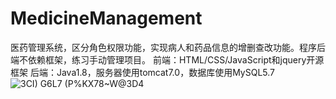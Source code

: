 # MedicineManagement
医药管理系统，区分角色权限功能，实现病人和药品信息的增删查改功能。程序后端不依赖框架，练习手动管理项目。
前端：HTML/CSS/JavaScript和jquery开源框架
后端：Java1.8，服务器使用tomcat7.0，数据库使用MySQL5.7
![3CI) G6L7 (P%KX78~W@3D4](https://user-images.githubusercontent.com/59340684/165783485-96a4747b-6195-4cc1-a2cd-49e781bd5263.png)
